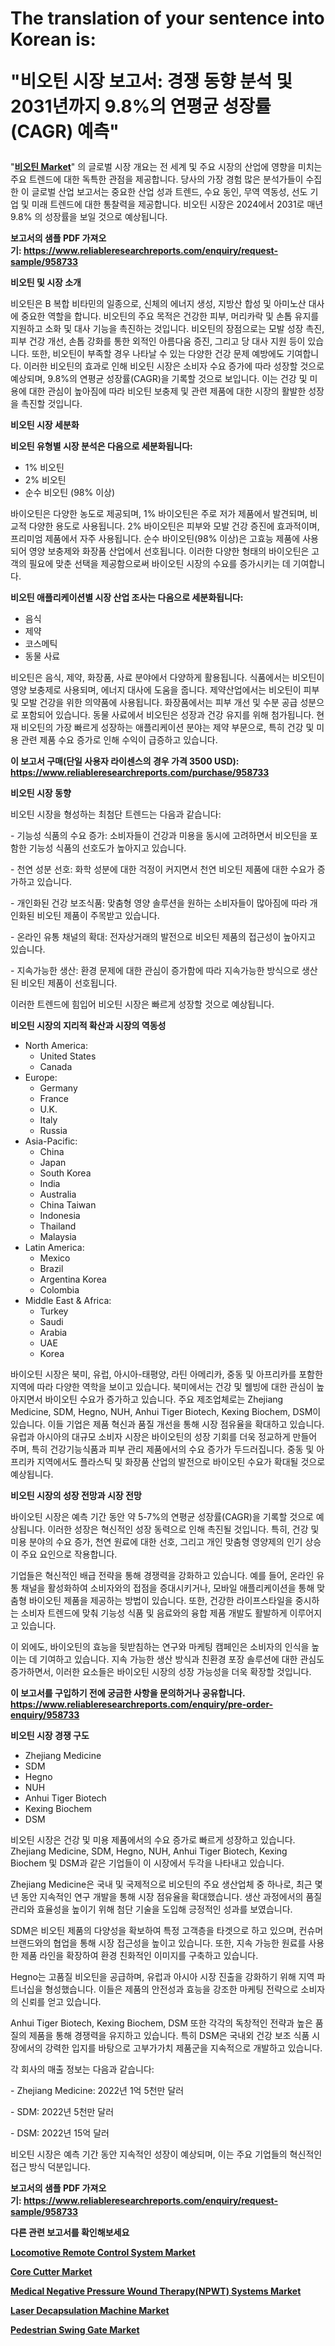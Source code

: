 <p><h1>The translation of your sentence into Korean is:

"비오틴 시장 보고서: 경쟁 동향 분석 및 2031년까지 9.8%의 연평균 성장률(CAGR) 예측"</h1></p><p>"<strong><a href="https://www.reliableresearchreports.com/biotin-r958733?utm_campaign=105&utm_medium=7&utm_source=Github&utm_content=ia&utm_term=28122024&utm_id=biotin">비오틴 Market</a></strong>" 의 글로벌 시장 개요는 전 세계 및 주요 시장의 산업에 영향을 미치는 주요 트렌드에 대한 독특한 관점을 제공합니다. 당사의 가장 경험 많은 분석가들이 수집한 이 글로벌 산업 보고서는 중요한 산업 성과 트렌드, 수요 동인, 무역 역동성, 선도 기업 및 미래 트렌드에 대한 통찰력을 제공합니다. 비오틴 시장은 2024에서 2031로 매년 9.8% 의 성장률을 보일 것으로 예상됩니다.&nbsp;</p>
<p><strong>보고서의 샘플 PDF 가져오기:&nbsp;<a href="https://www.reliableresearchreports.com/enquiry/request-sample/958733?utm_campaign=105&utm_medium=7&utm_source=Github&utm_content=ia&utm_term=28122024&utm_id=biotin">https://www.reliableresearchreports.com/enquiry/request-sample/958733</a></strong></p>
<p><strong>비오틴 및 시장 소개</strong></p>
<p><p>비오틴은 B 복합 비타민의 일종으로, 신체의 에너지 생성, 지방산 합성 및 아미노산 대사에 중요한 역할을 합니다. 비오틴의 주요 목적은 건강한 피부, 머리카락 및 손톱 유지를 지원하고 소화 및 대사 기능을 촉진하는 것입니다. 비오틴의 장점으로는 모발 성장 촉진, 피부 건강 개선, 손톱 강화를 통한 외적인 아름다움 증진, 그리고 당 대사 지원 등이 있습니다. 또한, 비오틴이 부족할 경우 나타날 수 있는 다양한 건강 문제 예방에도 기여합니다. 이러한 비오틴의 효과로 인해 비오틴 시장은 소비자 수요 증가에 따라 성장할 것으로 예상되며, 9.8%의 연평균 성장률(CAGR)을 기록할 것으로 보입니다. 이는 건강 및 미용에 대한 관심이 높아짐에 따라 비오틴 보충제 및 관련 제품에 대한 시장의 활발한 성장을 촉진할 것입니다.</p></p>
<p><strong>비오틴 시장 세분화</strong></p>
<p><strong>비오틴 유형별 시장 분석은 다음으로 세분화됩니다:</strong></p>
<p><ul><li>1% 비오틴</li><li>2% 비오틴</li><li>순수 비오틴 (98% 이상)</li></ul></p>
<p><p>바이오틴은 다양한 농도로 제공되며, 1% 바이오틴은 주로 저가 제품에서 발견되며, 비교적 다양한 용도로 사용됩니다. 2% 바이오틴은 피부와 모발 건강 증진에 효과적이며, 프리미엄 제품에서 자주 사용됩니다. 순수 바이오틴(98% 이상)은 고효능 제품에 사용되어 영양 보충제와 화장품 산업에서 선호됩니다. 이러한 다양한 형태의 바이오틴은 고객의 필요에 맞춘 선택을 제공함으로써 바이오틴 시장의 수요를 증가시키는 데 기여합니다.</p></p>
<p><strong>비오틴 애플리케이션별 시장 산업 조사는 다음으로 세분화됩니다:</strong></p>
<p><ul><li>음식</li><li>제약</li><li>코스메틱</li><li>동물 사료</li></ul></p>
<p><p>비오틴은 음식, 제약, 화장품, 사료 분야에서 다양하게 활용됩니다. 식품에서는 비오틴이 영양 보충제로 사용되며, 에너지 대사에 도움을 줍니다. 제약산업에서는 비오틴이 피부 및 모발 건강을 위한 의약품에 사용됩니다. 화장품에서는 피부 개선 및 수분 공급 성분으로 포함되어 있습니다. 동물 사료에서 비오틴은 성장과 건강 유지를 위해 첨가됩니다. 현재 비오틴의 가장 빠르게 성장하는 애플리케이션 분야는 제약 부문으로, 특히 건강 및 미용 관련 제품 수요 증가로 인해 수익이 급증하고 있습니다.</p></p>
<p><strong>이 보고서 구매(단일 사용자 라이센스의 경우 가격 3500 USD): <a href="https://www.reliableresearchreports.com/purchase/958733?utm_campaign=105&utm_medium=7&utm_source=Github&utm_content=ia&utm_term=28122024&utm_id=biotin">https://www.reliableresearchreports.com/purchase/958733</a></strong></p>
<p><strong>비오틴 시장 동향</strong></p>
<p><p>비오틴 시장을 형성하는 최첨단 트렌드는 다음과 같습니다:</p><p>- 기능성 식품의 수요 증가: 소비자들이 건강과 미용을 동시에 고려하면서 비오틴을 포함한 기능성 식품의 선호도가 높아지고 있습니다.</p><p>- 천연 성분 선호: 화학 성분에 대한 걱정이 커지면서 천연 비오틴 제품에 대한 수요가 증가하고 있습니다.</p><p>- 개인화된 건강 보조식품: 맞춤형 영양 솔루션을 원하는 소비자들이 많아짐에 따라 개인화된 비오틴 제품이 주목받고 있습니다.</p><p>- 온라인 유통 채널의 확대: 전자상거래의 발전으로 비오틴 제품의 접근성이 높아지고 있습니다.</p><p>- 지속가능한 생산: 환경 문제에 대한 관심이 증가함에 따라 지속가능한 방식으로 생산된 비오틴 제품이 선호됩니다.</p><p>이러한 트렌드에 힘입어 비오틴 시장은 빠르게 성장할 것으로 예상됩니다.</p></p>
<p><strong>비오틴 시장의 지리적 확산과 시장의 역동성</strong></p>
<p><ul>
    <li>
        North America:
        <ul>
            <li>United States</li>
            <li>Canada</li>
        </ul>
    </li>
    <li>
        Europe:
        <ul>
            <li>Germany</li>
            <li>France</li>
            <li>U.K.</li>
            <li>Italy</li>
            <li>Russia</li>
        </ul>
    </li>
    <li>
        Asia-Pacific:
        <ul>
            <li>China</li>
            <li>Japan</li>
            <li>South Korea</li>
            <li>India</li>
            <li>Australia</li>
            <li>China Taiwan</li>
            <li>Indonesia</li>
            <li>Thailand</li>
            <li>Malaysia</li>
        </ul>
    </li>
    <li>
        Latin America:
        <ul>
            <li>Mexico</li>
            <li>Brazil</li>
            <li>Argentina Korea</li>
            <li>Colombia</li>
        </ul>
    </li>
    <li>
        Middle East & Africa:
        <ul>
            <li>Turkey</li>
            <li>Saudi</li>
            <li>Arabia</li>
            <li>UAE</li>
            <li>Korea</li>
        </ul>
    </li>
    </ul></p>
<p><p>바이오틴 시장은 북미, 유럽, 아시아-태평양, 라틴 아메리카, 중동 및 아프리카를 포함한 지역에 따라 다양한 역학을 보이고 있습니다. 북미에서는 건강 및 웰빙에 대한 관심이 높아지면서 바이오틴 수요가 증가하고 있습니다. 주요 제조업체로는 Zhejiang Medicine, SDM, Hegno, NUH, Anhui Tiger Biotech, Kexing Biochem, DSM이 있습니다. 이들 기업은 제품 혁신과 품질 개선을 통해 시장 점유율을 확대하고 있습니다. 유럽과 아시아의 대규모 소비자 시장은 바이오틴의 성장 기회를 더욱 정교하게 만들어 주며, 특히 건강기능식품과 피부 관리 제품에서의 수요 증가가 두드러집니다. 중동 및 아프리카 지역에서도 플라스틱 및 화장품 산업의 발전으로 바이오틴 수요가 확대될 것으로 예상됩니다.</p></p>
<p><strong>비오틴 시장의 성장 전망과 시장 전망</strong></p>
<p><p>바이오틴 시장은 예측 기간 동안 약 5-7%의 연평균 성장률(CAGR)을 기록할 것으로 예상됩니다. 이러한 성장은 혁신적인 성장 동력으로 인해 촉진될 것입니다. 특히, 건강 및 미용 분야의 수요 증가, 천연 원료에 대한 선호, 그리고 개인 맞춤형 영양제의 인기 상승이 주요 요인으로 작용합니다. </p><p>기업들은 혁신적인 배급 전략을 통해 경쟁력을 강화하고 있습니다. 예를 들어, 온라인 유통 채널을 활성화하여 소비자와의 접점을 증대시키거나, 모바일 애플리케이션을 통해 맞춤형 바이오틴 제품을 제공하는 방법이 있습니다. 또한, 건강한 라이프스타일을 중시하는 소비자 트렌드에 맞춰 기능성 식품 및 음료와의 융합 제품 개발도 활발하게 이루어지고 있습니다.</p><p>이 외에도, 바이오틴의 효능을 뒷받침하는 연구와 마케팅 캠페인은 소비자의 인식을 높이는 데 기여하고 있습니다. 지속 가능한 생산 방식과 친환경 포장 솔루션에 대한 관심도 증가하면서, 이러한 요소들은 바이오틴 시장의 성장 가능성을 더욱 확장할 것입니다.</p></p>
<p><strong>이 보고서를 구입하기 전에 궁금한 사항을 문의하거나 공유합니다. <a href="https://www.reliableresearchreports.com/enquiry/pre-order-enquiry/958733?utm_campaign=105&utm_medium=7&utm_source=Github&utm_content=ia&utm_term=28122024&utm_id=biotin">https://www.reliableresearchreports.com/enquiry/pre-order-enquiry/958733</a></strong></p>
<p><strong>비오틴 시장 경쟁 구도</strong></p>
<p><ul><li>Zhejiang Medicine</li><li>SDM</li><li>Hegno</li><li>NUH</li><li>Anhui Tiger Biotech</li><li>Kexing Biochem</li><li>DSM</li></ul></p>
<p><p>비오틴 시장은 건강 및 미용 제품에서의 수요 증가로 빠르게 성장하고 있습니다. Zhejiang Medicine, SDM, Hegno, NUH, Anhui Tiger Biotech, Kexing Biochem 및 DSM과 같은 기업들이 이 시장에서 두각을 나타내고 있습니다.</p><p>Zhejiang Medicine은 국내 및 국제적으로 비오틴의 주요 생산업체 중 하나로, 최근 몇 년 동안 지속적인 연구 개발을 통해 시장 점유율을 확대했습니다. 생산 과정에서의 품질 관리와 효율성을 높이기 위해 첨단 기술을 도입해 긍정적인 성과를 보였습니다.</p><p>SDM은 비오틴 제품의 다양성을 확보하여 특정 고객층을 타겟으로 하고 있으며, 컨슈머 브랜드와의 협업을 통해 시장 접근성을 높이고 있습니다. 또한, 지속 가능한 원료를 사용한 제품 라인을 확장하여 환경 친화적인 이미지를 구축하고 있습니다.</p><p>Hegno는 고품질 비오틴을 공급하며, 유럽과 아시아 시장 진출을 강화하기 위해 지역 파트너십을 형성했습니다. 이들은 제품의 안전성과 효능을 강조한 마케팅 전략으로 소비자의 신뢰를 얻고 있습니다.</p><p>Anhui Tiger Biotech, Kexing Biochem, DSM 또한 각각의 독창적인 전략과 높은 품질의 제품을 통해 경쟁력을 유지하고 있습니다. 특히 DSM은 국내외 건강 보조 식품 시장에서의 강력한 입지를 바탕으로 고부가가치 제품군을 지속적으로 개발하고 있습니다.</p><p>각 회사의 매출 정보는 다음과 같습니다:</p><p>- Zhejiang Medicine: 2022년 1억 5천만 달러</p><p>- SDM: 2022년 5천만 달러</p><p>- DSM: 2022년 15억 달러</p><p>비오틴 시장은 예측 기간 동안 지속적인 성장이 예상되며, 이는 주요 기업들의 혁신적인 접근 방식 덕분입니다.</p></p>
<p><strong>보고서의 샘플 PDF 가져오기:&nbsp;<a href="https://www.reliableresearchreports.com/enquiry/request-sample/958733?utm_campaign=105&utm_medium=7&utm_source=Github&utm_content=ia&utm_term=28122024&utm_id=biotin">https://www.reliableresearchreports.com/enquiry/request-sample/958733</a></strong></p>
<p><strong></strong></p>
<p><strong></strong></p>
<p><strong></strong></p>
<p><strong></strong></p>
<p><strong>다른 관련 보고서를 확인해보세요</strong></p>
<p><strong><p><a href="https://github.com/arionmp/Market-Research-Report-List-5/blob/main/locomotive-remote-control-system-market.md?utm_campaign=105&utm_medium=7&utm_source=Github&utm_content=ia&utm_term=28122024&utm_id=biotin">Locomotive Remote Control System Market</a></p><p><a href="https://github.com/risingtrista99259/Market-Research-Report-List-1/blob/main/core-cutter-market.md?utm_campaign=105&utm_medium=7&utm_source=Github&utm_content=ia&utm_term=28122024&utm_id=biotin">Core Cutter Market</a></p><p><a href="https://github.com/birnbaumbulah0/Market-Research-Report-List-1/blob/main/medical-negative-pressure-wound-therapynpwt-systems-market.md?utm_campaign=105&utm_medium=7&utm_source=Github&utm_content=ia&utm_term=28122024&utm_id=biotin">Medical Negative Pressure Wound Therapy(NPWT) Systems Market</a></p><p><a href="https://github.com/petbigbeepjn/Market-Research-Report-List-1/blob/main/laser-decapsulation-machine-market.md?utm_campaign=105&utm_medium=7&utm_source=Github&utm_content=ia&utm_term=28122024&utm_id=biotin">Laser Decapsulation Machine Market</a></p><p><a href="https://github.com/dmitriyvo6rog/Market-Research-Report-List-1/blob/main/pedestrian-swing-gate-market.md?utm_campaign=105&utm_medium=7&utm_source=Github&utm_content=ia&utm_term=28122024&utm_id=biotin">Pedestrian Swing Gate Market</a></p></strong></p>
<p></p>